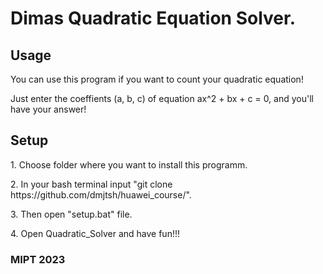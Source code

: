 <h1>Dimas Quadratic Equation Solver.</h1>
<h2>Usage</h2>
<p>You can use this program if you want to count your quadratic equation!</p> 
<p>Just enter the coeffients (a, b, c) of equation ax^2 + bx + c = 0, and you'll have your answer!</p>
<h2>Setup</h2>
<p>1. Choose folder where you want to install this programm.</p>
<p>2. In your bash terminal input "git clone https://github.com/dmjtsh/huawei_course/".</p>
<p>3. Then open "setup.bat" file.</p>
<p>4. Open Quadratic_Solver and have fun!!!</p>
<h3>MIPT 2023</h3>
